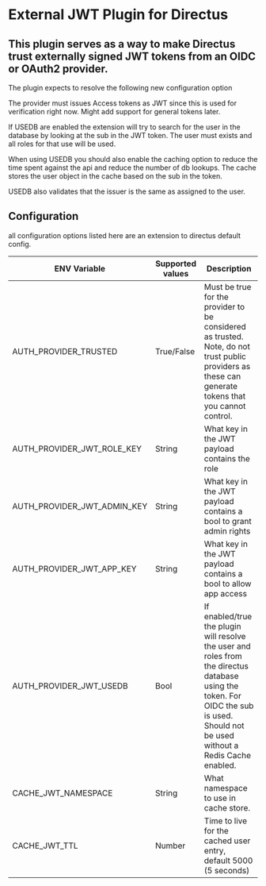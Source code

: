 # External JWT Plugin for Directus
## This plugin serves as a way to make Directus trust externally signed JWT tokens from an OIDC or OAuth2 provider.

The plugin expects to resolve the following new configuration option

The provider must issues Access tokens as JWT since this is used for verification right now. Might add support for general tokens later.

If USEDB are enabled the extension will try to search for the user in the database by looking at the sub in the JWT token. The user must exists and all roles for that use will be used. 

When using USEDB you should also enable the caching option to reduce the time spent against the api and reduce the number of db lookups. The cache stores the user object in the cache based on the sub in the token. 

USEDB also validates that the issuer is the same as assigned to the user. 

## Configuration
all configuration options listed here are an extension to directus default config.

| ENV Variable                 | Supported values  | Description  |
|------------------------------|-------------------|--------------|
| AUTH_PROVIDER_TRUSTED        | True/False        | Must be true for the provider to be considered as trusted. Note, do not trust public providers as these can generate tokens that you cannot control.  
| AUTH_PROVIDER_JWT_ROLE_KEY   | String            | What key in the JWT payload contains the role  |
| AUTH_PROVIDER_JWT_ADMIN_KEY  | String            | What key in the JWT payload contains a bool to grant admin rights  |
| AUTH_PROVIDER_JWT_APP_KEY    | String            | What key in the JWT payload contains a bool to allow app access
| AUTH_PROVIDER_JWT_USEDB      | Bool              | If enabled/true the plugin will resolve the user and roles from the directus database using the token. For OIDC the sub is used. Should not be used without a Redis Cache enabled.
| CACHE_JWT_NAMESPACE          | String            | What namespace to use in cache store.
| CACHE_JWT_TTL                | Number            | Time to live for the cached user entry, default 5000 (5 seconds)
